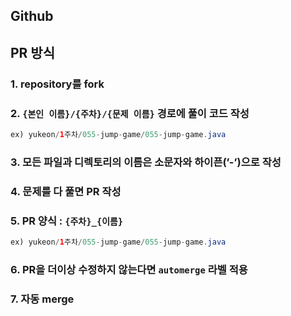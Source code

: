 ## Github

## PR 방식
### 1. repository를 fork
### 2. `{본인 이름}/{주차}/{문제 이름}` 경로에 풀이 코드 작성
```java
ex) yukeon/1주차/055-jump-game/055-jump-game.java
```
### 3. 모든 파일과 디렉토리의 이름은 소문자와 하이픈(’-’)으로 작성
### 4. 문제를 다 풀면 PR 작성
### 5. PR 양식 : `{주차}_{이름}`
```java
ex) yukeon/1주차/055-jump-game/055-jump-game.java
```
### 6. PR을 더이상 수정하지 않는다면 `automerge` 라벨 적용
### 7. 자동 merge
